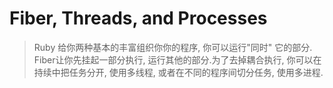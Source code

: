 # Fiber, Threads, and Processes

> Ruby 给你两种基本的丰富组织你你的程序, 你可以运行"同时" 它的部分. Fiber让你先挂起一部分执行, 运行其他的部分.为了去掉耦合执行, 你可以在持续中把任务分开, 使用多线程, 或者在不同的程序间切分任务, 使用多进程.
